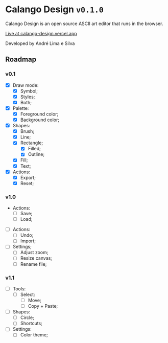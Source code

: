 # Calango Design `v0.1.0`

Calango Design is an open source ASCII art editor that runs in the browser.

[Live at calango-design.vercel.app](https://calango-design.vercel.app/)

Developed by André Lima e Silva

## Roadmap

### v0.1

- [x] Draw mode:
  - [x] Symbol;
  - [x] Styles;
  - [x] Both;
- [x] Palette:
  - [x] Foreground color;
  - [x] Background color;
- [x] Shapes:
  - [x] Brush;
  - [x] Line;
  - [x] Rectangle;
    - [x] Filled;
    - [x] Outline;
  - [x] Fill;
  - [x] Text;
- [x] Actions:
  - [x] Export;
  - [x] Reset;

### v1.0

- Actions:
  - [ ] Save;
  - [ ] Load;
- [ ] Actions:
  - [ ] Undo;
  - [ ] Import;
- [ ] Settings;
  - [ ] Adjust zoom;
  - [ ] Resize canvas;
  - [ ] Rename file;

### v1.1

- [ ] Tools:
  - [ ] Select:
    - [ ] Move;
    - [ ] Copy + Paste;
- [ ] Shapes:
  - [ ] Circle;
  - [ ] Shortcuts;
- [ ] Settings:
  - [ ] Color theme;
